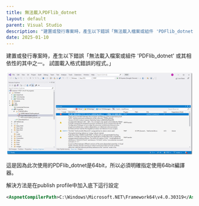 ```yaml
---
title: 無法載入PDFlib_dotnet
layout: default
parent: Visual Studio
description: "建置或發行專案時，產生以下錯誤「無法載入檔案或組件 'PDFlib_dotnet' 或其相依性的其中之一。 試圖載入格式錯誤的程式。」"
date: 2025-01-10
---
```

建置或發行專案時，產生以下錯誤「無法載入檔案或組件 'PDFlib_dotnet' 或其相依性的其中之一。 試圖載入格式錯誤的程式。」

![Pasted image 20240913100838](images/PDFlib_dotnet_error.png)

這是因為此次使用的PDFlib_dotnet是64bit，所以必須明確指定使用64bit編譯器。

解決方法是在publish profile中加入底下這行設定
```xml
<AspnetCompilerPath>C:\Windows\Microsoft.NET\Framework64\v4.0.30319</AspnetCompilerPath>
```

